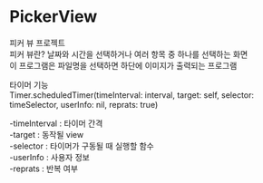 # PickerView  
피커 뷰 프로젝트  
피커 뷰란? 날짜와 시간을 선택하거나 여러 항목 중 하나를 선택하는 화면   
이 프로그램은 파일명을 선택하면 하단에 이미지가 출력되는 프로그램  

타이머 기능  
Timer.scheduledTimer(timeInterval: interval, target: self, selector: timeSelector, userInfo: nil, reprats: true)

-timeInterval : 타이머 간격  
-target : 동작될 view  
-selector : 타이머가 구동될 때 실행할 함수  
-userInfo : 사용자 정보  
-reprats : 반복 여부  
